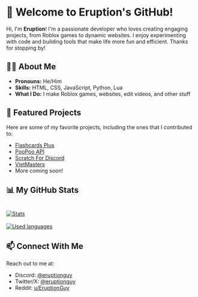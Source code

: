 # 👋 Welcome to Eruption's GitHub!
Hi, I'm **Eruption**! I'm a passionate developer who loves creating engaging projects, from Roblox games to dynamic websites. I enjoy experimenting with code and building tools that make life more fun and efficient. Thanks for stopping by!

## 🧑‍💻 About Me
- **Pronouns:** He/Him
- **Skills:** HTML, CSS, JavaScript, Python, Lua
- **What I Do:** I make Roblox games, websites, edit videos, and other stuff

## 🚀 Featured Projects
Here are some of my favorite projects, including the ones that I contributed to:

- [Flashcards Plus](github.com/eruptionguy/flashcards-plus)
- [PooPoo API](https://github.com/poopoo-api/poopoo-api)
- [Scratch For Discord](https://github.com/scratch-for-discord/Web-Application_Frontend)
- [VietMasters](https://www.roblox.com/games/135130599320714/Viet-Masters-RELEASE)
- More coming soon!

## 📊 My GitHub Stats
<br>
<a href="https://github.com/eruptionguy">
  <img align="center" src="https://github-readme-stats.vercel.app/api?username=eruptionguy&show_icons=true&include_all_commits=true&show_icons=true&title_color=fff&icon_color=79ff97&text_color=9f9f9f&bg_color=151515" alt="Stats" />
</a>
<br><br>
<a href="https://github.com/eruptionguy?tab=repositories">
  <img align="center" src="https://github-readme-stats.vercel.app/api/top-langs/?username=eruptionguy&show_icons=true&title_color=fff&icon_color=79ff97&text_color=9f9f9f&bg_color=151515" alt="Used languages"/>
</a>
  
## 📫 Connect With Me
Reach out to me at:

- Discord: [@eruptionguy](https://discord.com/users/699420041103540264)
- Twitter/X: [@eruptionguy](https://x.com/eruptionguy)
- Reddit: [u/EruptionGuy](https://www.reddit.com/user/EruptionGuy/)


<!--
**EruptionGuy/eruptionguy** is a ✨ _special_ ✨ repository because its `README.md` (this file) appears on your GitHub profile.

Here are some ideas to get you started:

- 🔭 I’m currently working on ...
- 🌱 I’m currently learning ...
- 👯 I’m looking to collaborate on ...
- 🤔 I’m looking for help with ...
- 💬 Ask me about ...
- 📫 How to reach me: ...
- 😄 Pronouns: ...
- ⚡ Fun fact: ...
-->

